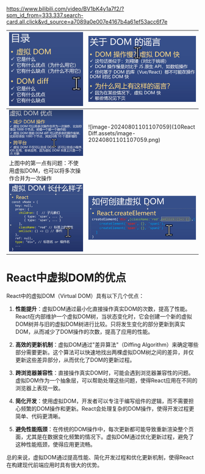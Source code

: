 https://www.bilibili.com/video/BV1bK4y1a7f2/?spm_id_from=333.337.search-card.all.click&vd_source=a7089a0e007e4167b4a61ef53acc6f7e

| <img src="10React Diff.assets/image-20240801100829651.png" alt="image-20240801100829651" style="zoom: 33%;" /> | <img src="10React Diff.assets/image-20240801100939167.png" alt="image-20240801100939167" style="zoom: 33%;" /> |
| ------------------------------------------------------------ | ------------------------------------------------------------ |
| <img src="10React Diff.assets/image-20240801101248597.png" alt="image-20240801101248597" style="zoom: 67%;" /> | ![image-20240801101107059](10React Diff.assets/image-20240801101107059.png) |
| 上图中的第一点有问题：不使用虚拟DOM，也可以将多次操作合并为一次操作 |                                                              |
| <img src="10React Diff.assets/image-20240801102042289.png" alt="image-20240801102042289" style="zoom:50%;" /> | <img src="10React Diff.assets/image-20240801102231319.png" alt="image-20240801102231319" style="zoom: 50%;" /> |

# React中虚拟DOM的优点

React中的虚拟DOM（Virtual DOM）具有以下几个优点：

1. **性能提升**：虚拟DOM通过最小化直接操作真实DOM的次数，提高了性能。React在内部维护一个虚拟DOM树，当状态变化时，它会创建一个新的虚拟DOM树并与旧的虚拟DOM树进行比较。只将发生变化的部分更新到真实DOM，从而减少了DOM操作的次数，提高了应用的性能。

2. **高效的更新机制**：虚拟DOM通过"差异算法"（Diffing Algorithm）来确定哪些部分需要更新。这个算法可以快速地找出两棵虚拟DOM树之间的差异，并仅更新这些差异部分，从而优化了DOM的更新过程。

3. **跨浏览器兼容性**：直接操作真实DOM时，可能会遇到浏览器兼容性的问题。虚拟DOM作为一个抽象层，可以帮助处理这些问题，使得React应用在不同的浏览器上表现一致。

4. **简化开发**：使用虚拟DOM，开发者可以专注于编写组件的逻辑，而不需要担心频繁的DOM操作和更新。React会处理复杂的DOM操作，使得开发过程更简单、代码更清晰。

5. **避免性能瓶颈**：在传统的DOM操作中，每次更新都可能导致重新渲染整个页面，尤其是在数据变化频繁的情况下。虚拟DOM通过优化更新过程，避免了这种性能瓶颈，使得应用更流畅。

总的来说，虚拟DOM通过提高性能、简化开发过程和优化更新机制，使得React在构建现代前端应用时具有很大的优势。

